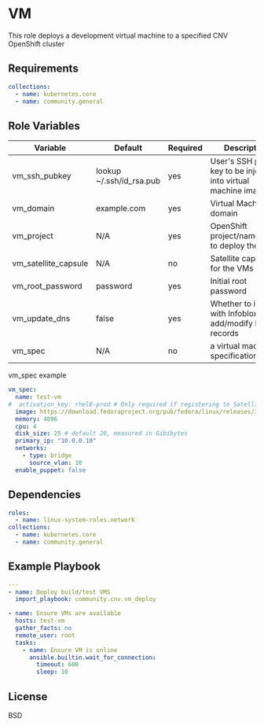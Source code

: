 VM
=========

This role deploys a development virtual machine to a specified CNV OpenShift cluster

Requirements
------------
```yaml
collections:
  - name: kubernetes.core
  - name: community.general
```

Role Variables
--------------

| Variable | Default | Required | Description |
| --- | --- | --- | --- |
| vm_ssh_pubkey | lookup ~/.ssh/id_rsa.pub | yes | User's SSH public key to be injected into virtual machine image |
| vm_domain | example.com | yes | Virtual Machine's domain |
| vm_project | N/A | yes | OpenShift project/namespace to deploy the VM |
| vm_satellite_capsule | N/A | no | Satellite capsule for the VMs |
| vm_root_password | password | yes | Initial root password |
| vm_update_dns | false | yes | Whether to interact with Infoblox to add/modify host records |
| vm_spec | N/A | no | a virtual machine specification hash |

vm_spec example
```yaml
vm_spec:
  name: test-vm
#  activation_key: rhel8-prod # Only required if registering to Satellite
  image: https://download.fedoraproject.org/pub/fedora/linux/releases/36/Cloud/x86_64/images/Fedora-Cloud-base-36-1.5.x86_64.qcow2
  memory: 4096
  cpu: 4
  disk_size: 25 # default 20, measured in Gibibytes
  primary_ip: "10.0.0.10"
  networks:
    - type: bridge
      source_vlan: 10
  enable_puppet: false
```

Dependencies
------------
```yaml
roles:
  - name: linux-system-roles.network
collections:
  - name: kubernetes.core
  - name: community.general
```

Example Playbook
----------------

```yaml
---
- name: Deploy build/test VMS
  import_playbook: community.cnv.vm_deploy

- name: Ensure VMs are available
  hosts: test-vm
  gather_facts: no
  remote_user: root
  tasks:
    - name: Ensure VM is online
      ansible.builtin.wait_for_connection:
        timeout: 600
        sleep: 10
```

License
-------

BSD
